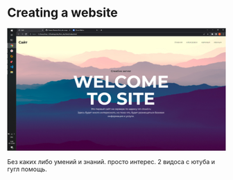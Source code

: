 # Сreating a website
![logo](/image/intro_README.png)

Без каких либо умений и знаний. просто интерес. 2 видоса с ютуба и гугл помощь. 